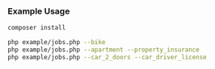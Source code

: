 ### Example Usage

```bash
composer install

php example/jobs.php --bike
php example/jobs.php --apartment --property_insurance
php example/jobs.php --car_2_doors --car_driver_license
```
